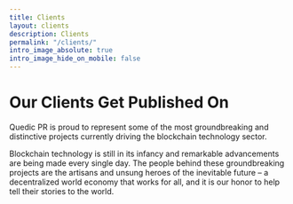 ```yaml
---
title: Clients
layout: clients
description: Clients
permalink: "/clients/"
intro_image_absolute: true
intro_image_hide_on_mobile: false
---
```


# Our Clients Get Published On


Quedic PR is proud to represent some of the most groundbreaking and distinctive projects currently driving the blockchain technology sector.

 Blockchain technology is still in its infancy and remarkable advancements are being made every single day. The people behind these groundbreaking projects are the artisans and unsung heroes of the inevitable future – a decentralized world economy that works for all, and it is our honor to help tell their stories to the world.
